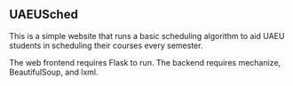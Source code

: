 UAEUSched
---------

This is a simple website that runs a basic scheduling algorithm to aid UAEU students in scheduling their courses every semester.

The web frontend requires Flask to run. The backend requires mechanize, BeautifulSoup, and lxml.
